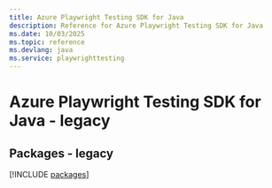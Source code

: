 ```yaml
---
title: Azure Playwright Testing SDK for Java
description: Reference for Azure Playwright Testing SDK for Java
ms.date: 10/03/2025
ms.topic: reference
ms.devlang: java
ms.service: playwrighttesting
---
```

# Azure Playwright Testing SDK for Java - legacy
## Packages - legacy
[!INCLUDE [packages](playwright-testing-index.md)]